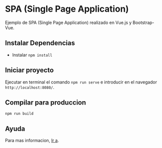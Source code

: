 # SPA (Single Page Application)

Ejemplo de SPA (Single Page Application) realizado en Vue.js y Bootstrap-Vue.

## Instalar Dependencias
- Instalar `npm install`

## Iniciar proyecto
Ejecutar en terminal el comando `npm run serve` e introducir en el navegador `http://localhost:8080/`.

## Compilar para produccion
`npm run build`

## Ayuda
Para mas informacion,  [Ir a](https://cli.vuejs.org/config/).